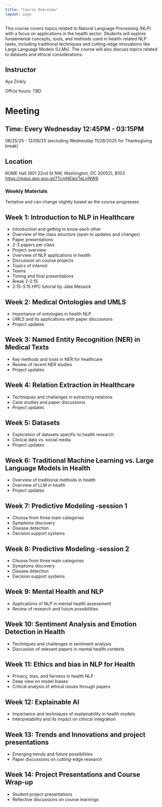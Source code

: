 ```yaml
---
title: "Course Overview"
layout: page
---
```


This course covers topics related to Natural Language Processing (NLP) with a focus on applications in the health sector. Students will explore fundamental concepts, tools, and methods used in health-related NLP tasks, including traditional techniques and cutting-edge innovations like Large Language Models (LLMs).  The course will also discuss topics related to datasets and ethical considerations. 
## Instructor 
Aya Zirikly

Office hours: TBD

# Meeting
## Time: Every Wednesday 12:45PM - 03:15PM
08/25/25 - 12/08/25 (excluding Wednesday 11/26/2025 for Thanksgiving break)
## Location 
ROME Hall (801 22nd St NW, Washington, DC 20052), B103 
https://maps.app.goo.gl/7TcmNEjpzTeLvjNW6

### Weekly Materials
Tentative and can change slightly based as the course progresses

## Week 1: Introduction to NLP in Healthcare
- Introduction and getting to know each other
- Overview of the class structure (open to updates and changes) 
- Paper presentations 
- 2-3 papers per class 
- Project overview
- Overview of NLP applications in health
- Discussion on course projects
- Topics of interest
- Teams 
- Timing and final presentations
- Break 2-2:15
- 2:15-3:15 HPC tutorial by Jake Messick
  
## Week 2: Medical Ontologies and UMLS 
- Importance of ontologies in health NLP
- UMLS and its applications with paper discussions
- Project updates
  
## Week 3: Named Entity Recognition (NER) in Medical Texts
- Key methods and tools in NER for healthcare
- Review of recent NER studies
- Project updates

## Week 4: Relation Extraction in Healthcare
- Techniques and challenges in extracting relations
- Case studies and paper discussions
- Project updates

## Week 5: Datasets 
- Exploration of datasets specific to health research
- Clinical data vs. social media
- Project updates

## Week 6: Traditional Machine Learning vs. Large Language Models in Health
- Overview of traditional methods in health
- Overview of LLM in health
- Project updates

## Week 7: Predictive Modeling -session 1
- Choose from three main categories
- Symptoms discovery
- Disease detection
- Decision support systems

## Week 8: Predictive Modeling -session 2 
- Choose from three main categories
- Symptoms discovery
- Disease detection
- Decision support systems

## Week 9: Mental Health and NLP 
- Applications of NLP in mental health assessment
- Review of research and future possibilities

## Week 10: Sentiment Analysis and Emotion Detection in Health
- Techniques and challenges in sentiment analysis
- Discussion of relevant papers in mental health contexts

## Week 11: Ethics and bias in NLP for Health 
- Privacy, bias, and fairness in health NLP
- Deep view on model biases
- Critical analysis of ethical issues through papers

## Week 12: Explainable AI 
- Importance and techniques of explainability in health models
- Interpretability and its impact on clinical integration

## Week 13: Trends and Innovations and project presentations 
- Emerging trends and future possibilities
- Paper discussions on cutting-edge research

## Week 14: Project Presentations and Course Wrap-up 
- Student project presentations
- Reflective discussions on course learnings
